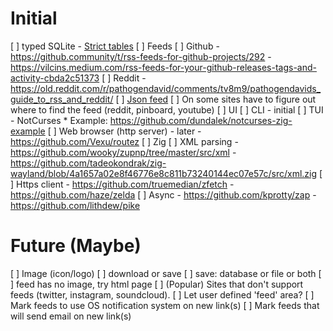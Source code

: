 # Initial
[ ] typed SQLite - [Strict tables](https://www.sqlite.org/stricttables.html)
[ ] Feeds
  [ ] Github
      - https://github.community/t/rss-feeds-for-github-projects/292
      - https://vilcins.medium.com/rss-feeds-for-your-github-releases-tags-and-activity-cbda2c51373
  [ ] Reddit
      - https://old.reddit.com/r/pathogendavid/comments/tv8m9/pathogendavids_guide_to_rss_and_reddit/
  [ ] [Json feed](https://www.jsonfeed.org/)
  [ ] On some sites have to figure out where to find the feed (reddit, pinboard, youtube)
[ ] UI
  [ ] CLI - initial
  [ ] TUI - NotCurses
    * Example: https://github.com/dundalek/notcurses-zig-example
  [ ] Web browser (http server) - later
    - https://github.com/Vexu/routez
[ ] Zig
  [ ] XML parsing
    - https://github.com/wooky/zupnp/tree/master/src/xml
    - https://github.com/tadeokondrak/zig-wayland/blob/4a1657a02e8f46776e8c811b73240144ec07e57c/src/xml.zig
  [ ] Https client
    - https://github.com/truemedian/zfetch
    - https://github.com/haze/zelda
  [ ] Async
    - https://github.com/kprotty/zap
    - https://github.com/lithdew/pike
 
# Future (Maybe)
[ ] Image (icon/logo)
  [ ] download or save
  [ ] save: database or file or both
  [ ] feed has no image, try html page
[ ] (Popular) Sites that don't support feeds (twitter, instagram, soundcloud).
  [ ] Let user defined 'feed' area?
[ ] Mark feeds to use OS notification system on new link(s)
[ ] Mark feeds that will send email on new link(s)

